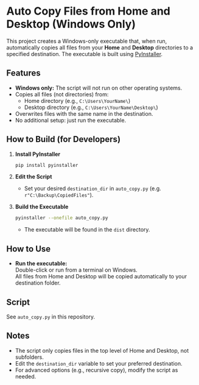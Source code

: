 # Auto Copy Files from Home and Desktop (Windows Only)

This project creates a Windows-only executable that, when run, automatically copies all files from your **Home** and **Desktop** directories to a specified destination. The executable is built using [PyInstaller](https://pyinstaller.org/).

## Features

- **Windows only:** The script will not run on other operating systems.
- Copies all files (not directories) from:
  - Home directory (e.g., `C:\Users\YourName\`)
  - Desktop directory (e.g., `C:\Users\YourName\Desktop\`)
- Overwrites files with the same name in the destination.
- No additional setup: just run the executable.

## How to Build (for Developers)

1. **Install PyInstaller**
   ```bash
   pip install pyinstaller
   ```

2. **Edit the Script**

   - Set your desired `destination_dir` in `auto_copy.py` (e.g. `r"C:\Backup\CopiedFiles"`).

3. **Build the Executable**
   ```bash
   pyinstaller --onefile auto_copy.py
   ```
   - The executable will be found in the `dist` directory.

## How to Use

- **Run the executable:**  
  Double-click or run from a terminal on Windows.  
  All files from Home and Desktop will be copied automatically to your destination folder.

## Script

See `auto_copy.py` in this repository.

## Notes

- The script only copies files in the top level of Home and Desktop, not subfolders.
- Edit the `destination_dir` variable to set your preferred destination.
- For advanced options (e.g., recursive copy), modify the script as needed.
